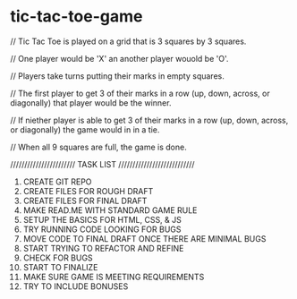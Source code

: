 # tic-tac-toe-game
// Tic Tac Toe is played on a grid that is 3 squares by 3 squares.

// One player would be 'X' an another player wouold be 'O'. 

// Players take turns putting their marks in empty squares.

// The first player to get 3 of their marks in a row (up, down, across, or diagonally) that player would be the winner.

// If niether player is able to get 3 of their marks in a row (up, down, across, or diagonally) the game would in in a tie. 

// When all 9 squares are full, the game is done. 

/////////////////////// TASK LIST ///////////////////////////

1.  CREATE GIT REPO
2.  CREATE FILES FOR ROUGH DRAFT
3.  CREATE FILES FOR FINAL DRAFT
4.  MAKE READ.ME WITH STANDARD GAME RULE
5.  SETUP THE BASICS FOR HTML, CSS, & JS 
6.  TRY RUNNING CODE LOOKING FOR BUGS
7.  MOVE CODE TO FINAL DRAFT ONCE THERE ARE MINIMAL BUGS 
8.  START TRYING TO REFACTOR AND REFINE 
9.  CHECK FOR BUGS 
10. START TO FINALIZE 
11. MAKE SURE GAME IS MEETING REQUIREMENTS
12. TRY TO INCLUDE BONUSES 

